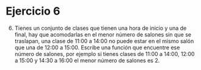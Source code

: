 # Ejercicio 6

6. Tienes un conjunto de clases que tienen una hora de inicio y una de final, hay que
acomodarlas en el menor número de salones sin que se traslapan, una clase de 11:00 a
14:00 no puede estar en el mismo salón que una de 12:00 a 15:00. Escribe una función
que encuentre ese número de salones, por ejemplo si tienes clases de 11:00 a 14:00,
12:00 a 15:00 y 14:30 a 16:00 el menor número de salones es 2.